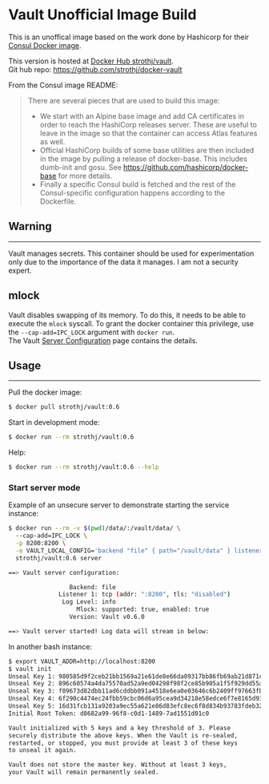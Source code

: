 # Vault Unofficial Image Build

This is an unoffical image based on the work done by Hashicorp for their 
[Consul Docker image](https://github.com/hashicorp/docker-consul).

This version is hosted at [Docker Hub strothj/vault](https://hub.docker.com/r/strothj/vault).  
Git hub repo: https://github.com/strothj/docker-vault

From the Consul image README:
> There are several pieces that are used to build this image:
> 
> * We start with an Alpine base image and add CA certificates in order to reach
>   the HashiCorp releases server. These are useful to leave in the image so that
>   the container can access Atlas features as well.
> * Official HashiCorp builds of some base utilities are then included in the
>   image by pulling a release of docker-base. This includes dumb-init and gosu.
>   See https://github.com/hashicorp/docker-base for more details.
> * Finally a specific Consul build is fetched and the rest of the Consul-specific
>   configuration happens according to the Dockerfile.

## Warning
---
Vault manages secrets. This container should be used for experimentation only
due to the importance of the data it manages. I am not a security expert.

## mlock
Vault disables swapping of its memory. To do this, it needs to be able to execute
the `mlock` syscall. To grant the docker container this privilege, use the
`--cap-add=IPC_LOCK` argument with `docker run`.  
The Vault [Server Configuration](https://www.vaultproject.io/docs/config/) page
contains the details.

## Usage
---
Pull the docker image:
```bash
$ docker pull strothj/vault:0.6
```

Start in development mode:
```bash
$ docker run --rm strothj/vault:0.6
```

Help:
```bash
$ docker run --rm strothj/vault:0.6 --help
```

### Start server mode
Example of an unsecure server to demonstrate starting the service instance:
```bash
$ docker run --rm -v $(pwd)/data/:/vault/data/ \ 
  --cap-add=IPC_LOCK \
  -p 8200:8200 \
  -e VAULT_LOCAL_CONFIG='backend "file" { path="/vault/data" } listener "tcp" { address=":8200" tls_disable=1 }' \
  strothj/vault:0.6 server

==> Vault server configuration:

                 Backend: file
              Listener 1: tcp (addr: ":8200", tls: "disabled")
               Log Level: info
                   Mlock: supported: true, enabled: true
                 Version: Vault v0.6.0

==> Vault server started! Log data will stream in below:
```

In another bash instance:
```bash
$ export VAULT_ADDR=http://localhost:8200
$ vault init
Unseal Key 1: 980585d9f2ceb21bb1569a21e61de8e66da09317bb86fb69ab21d871c9d688f101
Unseal Key 2: 896c60574a4da75570ad52a9ed04298f98f2ce85b905a1f5f929dd55a59d57b502
Unseal Key 3: f09673d82dbb11ad6cddbb091a4518e6ea0e03646c6b2409ff97663fbd6719f903
Unseal Key 4: 6f290c4474ec24fbb59cbc06d6a95cea9d34218e58edce6f7e8165d93236cbdb04
Unseal Key 5: 16d31fcb131a9203a9ec55a621e86d83efc8ec6f8d834b93783fdeb32acc859705
Initial Root Token: d8682a99-96f8-c0d1-1489-7ad1551d01c0

Vault initialized with 5 keys and a key threshold of 3. Please
securely distribute the above keys. When the Vault is re-sealed,
restarted, or stopped, you must provide at least 3 of these keys
to unseal it again.

Vault does not store the master key. Without at least 3 keys,
your Vault will remain permanently sealed.
```